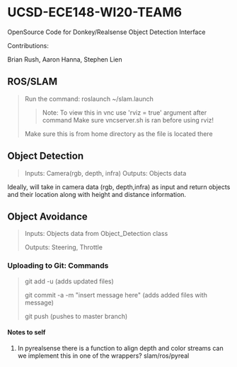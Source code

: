 # UCSD-ECE148-WI20-TEAM6
OpenSource Code for Donkey/Realsense Object Detection Interface

Contributions: 

Brian Rush, Aaron Hanna, Stephen Lien

## ROS/SLAM
> Run the command: roslaunch ~/slam.launch
> > Note: To view this in vnc use 'rviz = true' argument after command
> > Make sure vncserver.sh is ran before using rviz!
>
>Make sure this is from home directory as the file is located there
>
## Object Detection
>Inputs: Camera(rgb, depth, infra)
>Outputs: Objects data

Ideally, will take in camera data (rgb, depth,infra) as input
and return objects and their location along with height and distance
information.

## Object Avoidance
>Inputs: Objects data from Object_Detection class
>
>Outputs: Steering, Throttle
>
>
### Uploading to Git: Commands
>git add -u (adds updated files)
>
>git commit -a -m "insert message here" (adds added files with message)
>
>git push (pushes to master branch)

#### Notes to self
1. In pyrealsense there is a function to align depth and color streams
can we implement this in one of the wrappers? slam/ros/pyreal
